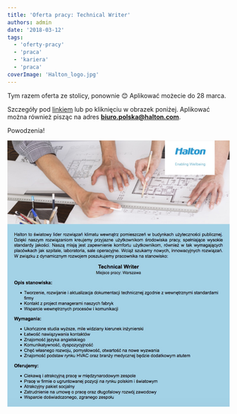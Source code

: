 ```yaml
---
title: 'Oferta pracy: Technical Writer'
authors: admin
date: '2018-03-12'
tags:
  - 'oferty-pracy'
  - 'praca'
  - 'kariera'
  - 'praca'
coverImage: 'Halton_logo.jpg'
---
```


Tym razem oferta ze stolicy, ponownie 😊 Aplikować możecie do 28 marca.

<!--truncate-->

Szczegóły pod
[linkiem](https://www.pracuj.pl/praca/technical-writer-warszawa,oferta,5919938)
lub po kliknięciu w obrazek poniżej. Aplikować można również pisząc na
adres **[biuro.polska@halton.com](mailto:biuro.polska@halton.com)**.

Powodzenia!

[![](images/OfertaTechnicalWriterHalton.jpeg)](https://www.pracuj.pl/praca/technical-writer-warszawa,oferta,5919938)
